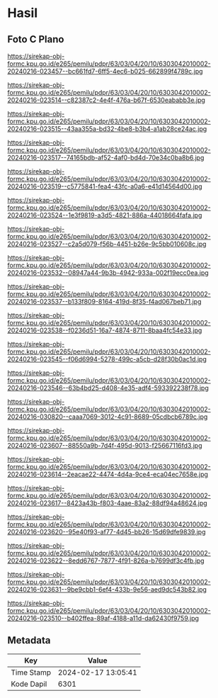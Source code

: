 # Hasil

## Foto C Plano

https://sirekap-obj-formc.kpu.go.id/e265/pemilu/pdpr/63/03/04/20/10/6303042010002-20240216-023457--bc661fd7-6ff5-4ec6-b025-662899f4789c.jpg

https://sirekap-obj-formc.kpu.go.id/e265/pemilu/pdpr/63/03/04/20/10/6303042010002-20240216-023514--c82387c2-4e4f-476a-b67f-6530eababb3e.jpg

https://sirekap-obj-formc.kpu.go.id/e265/pemilu/pdpr/63/03/04/20/10/6303042010002-20240216-023515--43aa355a-bd32-4be8-b3b4-a1ab28ce24ac.jpg

https://sirekap-obj-formc.kpu.go.id/e265/pemilu/pdpr/63/03/04/20/10/6303042010002-20240216-023517--74165bdb-af52-4af0-bd4d-70e34c0ba8b6.jpg

https://sirekap-obj-formc.kpu.go.id/e265/pemilu/pdpr/63/03/04/20/10/6303042010002-20240216-023519--c5775841-fea4-43fc-a0a6-e41d14564d00.jpg

https://sirekap-obj-formc.kpu.go.id/e265/pemilu/pdpr/63/03/04/20/10/6303042010002-20240216-023524--1e3f9819-a3d5-4821-886a-44018664fafa.jpg

https://sirekap-obj-formc.kpu.go.id/e265/pemilu/pdpr/63/03/04/20/10/6303042010002-20240216-023527--c2a5d079-f56b-4451-b26e-9c5bb010608c.jpg

https://sirekap-obj-formc.kpu.go.id/e265/pemilu/pdpr/63/03/04/20/10/6303042010002-20240216-023532--08947a44-9b3b-4942-933a-002f19ecc0ea.jpg

https://sirekap-obj-formc.kpu.go.id/e265/pemilu/pdpr/63/03/04/20/10/6303042010002-20240216-023537--b133f809-8164-419d-8f35-f4ad067beb71.jpg

https://sirekap-obj-formc.kpu.go.id/e265/pemilu/pdpr/63/03/04/20/10/6303042010002-20240216-023538--f0236d51-16a7-4874-8711-8baa4fc54e33.jpg

https://sirekap-obj-formc.kpu.go.id/e265/pemilu/pdpr/63/03/04/20/10/6303042010002-20240216-023545--f06d6994-5278-499c-a5cb-d28f30b0ac1d.jpg

https://sirekap-obj-formc.kpu.go.id/e265/pemilu/pdpr/63/03/04/20/10/6303042010002-20240216-023546--63b4bd25-d408-4e35-adf4-593392238f78.jpg

https://sirekap-obj-formc.kpu.go.id/e265/pemilu/pdpr/63/03/04/20/10/6303042010002-20240216-030820--caaa7069-3012-4c91-8689-05cdbcb6789c.jpg

https://sirekap-obj-formc.kpu.go.id/e265/pemilu/pdpr/63/03/04/20/10/6303042010002-20240216-023607--88550a9b-7d4f-495d-9013-f25667116fd3.jpg

https://sirekap-obj-formc.kpu.go.id/e265/pemilu/pdpr/63/03/04/20/10/6303042010002-20240216-023614--2eacae22-4474-4d4a-9ce4-eca04ec7658e.jpg

https://sirekap-obj-formc.kpu.go.id/e265/pemilu/pdpr/63/03/04/20/10/6303042010002-20240216-023617--8423a43b-f803-4aae-83a2-88df94a48624.jpg

https://sirekap-obj-formc.kpu.go.id/e265/pemilu/pdpr/63/03/04/20/10/6303042010002-20240216-023620--95e40f93-af77-4d45-bb26-15d69dfe9839.jpg

https://sirekap-obj-formc.kpu.go.id/e265/pemilu/pdpr/63/03/04/20/10/6303042010002-20240216-023622--8edd6767-7877-4f91-826a-b7699df3c4fb.jpg

https://sirekap-obj-formc.kpu.go.id/e265/pemilu/pdpr/63/03/04/20/10/6303042010002-20240216-023631--9be9cbb1-6ef4-433b-9e56-aed9dc543b82.jpg

https://sirekap-obj-formc.kpu.go.id/e265/pemilu/pdpr/63/03/04/20/10/6303042010002-20240216-023510--b402ffea-89af-4188-a11d-da62430f9759.jpg


## Metadata

| Key        | Value               |
| ---------- | ------------------- |
| Time Stamp | 2024-02-17 13:05:41 |
| Kode Dapil | 6301                |



